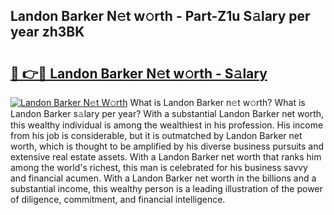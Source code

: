 ## Landon Barker N𝚎t w𝚘rth - Part-Z1u S𝚊lary per year zh3BK

# <h2><a href="http://gc3davv.nevu.top/?p=Landon+Barker">🔗 👉🔴 Landon Barker N𝚎t w𝚘rth - S𝚊lary</a></h2>

[![Landon Barker N𝚎t W𝚘rth](https://i.imgur.com/Oavwk0R.jpeg)](http://gc3davv.nevu.top/?p=Landon+Barker)
What is Landon Barker n𝚎t w𝚘rth? What is Landon Barker s𝚊lary per year?
With a substantial Landon Barker net worth, this wealthy individual is among the wealthiest in his profession. His income from his job is considerable, but it is outmatched by Landon Barker net worth, which is thought to be amplified by his diverse business pursuits and extensive real estate assets. With a Landon Barker net worth that ranks him among the world's richest, this man is celebrated for his business savvy and financial acumen. With a Landon Barker net worth in the billions and a substantial income, this wealthy person is a leading illustration of the power of diligence, commitment, and financial intelligence.
